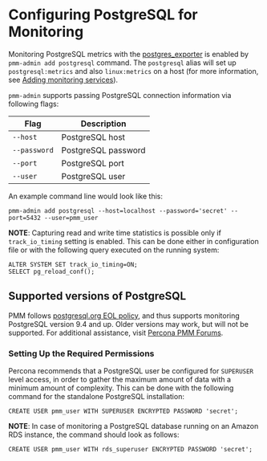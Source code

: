 # Configuring PostgreSQL for Monitoring

Monitoring PostgreSQL metrics with the [postgres_exporter](https://github.com/wrouesnel/postgres_exporter) is enabled by `pmm-admin add postgresql` command. The `postgresql` alias will set up `postgresql:metrics` and also `linux:metrics` on a host (for more information, see [Adding monitoring services](pmm-admin.md#pmm-admin-add)).

`pmm-admin` supports passing PostgreSQL connection information via following flags:

| Flag         | Description         |
| ------------ | ------------------- |
| `--host`     | PostgreSQL host     |
| `--password` | PostgreSQL password |
| `--port`     | PostgreSQL port     |
| `--user`     | PostgreSQL user     |

An example command line would look like this:

```
pmm-admin add postgresql --host=localhost --password='secret' --port=5432 --user=pmm_user
```

**NOTE**: Capturing read and write time statistics is possible only if `track_io_timing` setting is enabled. This can be done either in configuration file or with the following query executed on the running system:

```
ALTER SYSTEM SET track_io_timing=ON;
SELECT pg_reload_conf();
```

## Supported versions of PostgreSQL

PMM follows [postgresql.org EOL policy](https://www.postgresql.org/support/versioning/), and thus supports monitoring PostgreSQL version 9.4 and up.  Older versions may work, but will not be supported.  For additional assistance, visit [Percona PMM Forums](https://www.percona.com/forums/questions-discussions/percona-monitoring-and-management/).

### Setting Up the Required Permissions

Percona recommends that a PostgreSQL user be configured for `SUPERUSER` level access, in order to gather the maximum amount of data with a minimum amount of complexity. This can be done with the following command for the standalone PostgreSQL installation:

```
CREATE USER pmm_user WITH SUPERUSER ENCRYPTED PASSWORD 'secret';
```

**NOTE**: In case of monitoring a PostgreSQL database running on an Amazon RDS instance, the command should look as follows:

```
CREATE USER pmm_user WITH rds_superuser ENCRYPTED PASSWORD 'secret';
```
